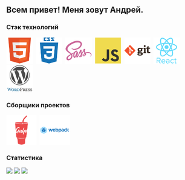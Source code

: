 <h2>
  <p>Всем привет! Меня зовут Андрей.<p/>
</h2>
    
<h3>Стэк технологий</h3>
<p display="flex">
  <img src="https://github.com/devicons/devicon/blob/master/icons/html5/html5-original.svg" title="HTML5" alt="HTML" width="70" height="70"/>&nbsp;
  <img src="https://github.com/devicons/devicon/blob/master/icons/css3/css3-plain-wordmark.svg"  title="CSS3" alt="CSS" width="70" height="70"/>&nbsp;
  <img src="https://github.com/devicons/devicon/blob/master/icons/sass/sass-original.svg"  title="CSS3" alt="CSS" width="70" height="70"/>&nbsp;
  <img src="https://github.com/devicons/devicon/blob/master/icons/javascript/javascript-original.svg" title="JavaScript" alt="JavaScript" width="70" height="70"/>&nbsp;
  <img src="https://github.com/devicons/devicon/blob/master/icons/git/git-original-wordmark.svg" title="Git" **alt="Git" width="70" height="70"/>&nbsp;
  <img src="https://github.com/devicons/devicon/blob/master/icons/react/react-original-wordmark.svg" title="React" **alt="React" width="70" height="70"/>&nbsp;
  <img src="https://github.com/devicons/devicon/blob/master/icons/wordpress/wordpress-original.svg" title="Wordpress" **alt="Wordpess" width="70" height="70"/>&nbsp;
</p>
<h3>Сборщики проектов</h3>
<div display="flex">
  <img align="center" src="https://github.com/devicons/devicon/blob/master/icons/gulp/gulp-plain.svg" title="gulp" alt="gulp" height="80"/>&nbsp;
  <img align="center" src="https://github.com/devicons/devicon/blob/master/icons/webpack/webpack-original-wordmark.svg" title="webpack" alt="webpack" width="80"/>&nbsp;
</div>
    
<h3>Статистика</h3>
    
<div >
  <img src="https://github-profile-summary-cards.vercel.app/api/cards/profile-details?username=canoua&theme=darcula">
  <img src="http://github-profile-summary-cards.vercel.app/api/cards/repos-per-language?username=canoua&theme=darcula">
  <img src="http://github-profile-summary-cards.vercel.app/api/cards/stats?username=canoua&theme=darcula">
</div>
   
